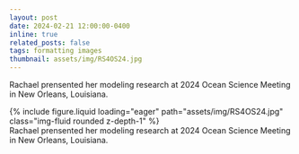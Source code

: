 ```yaml
---
layout: post
date: 2024-02-21 12:00:00-0400
inline: true
related_posts: false
tags: formatting images
thumbnail: assets/img/RS4OS24.jpg
---
```

Rachael prensented her modeling research at 2024 Ocean Science Meeting in New Orleans, Louisiana.

<div class="row mt-3">
    <div class="col-sm mt-3 mt-md-0">
        {% include figure.liquid loading="eager" path="assets/img/RS4OS24.jpg" class="img-fluid rounded z-depth-1" %}
    </div>
</div>
<div class="caption">
    Rachael prensented her modeling research at 2024 Ocean Science Meeting in New Orleans, Louisiana.
</div>

